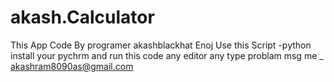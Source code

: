 # akash.Calculator
This  App Code By programer akashblackhat  Enoj Use this  Script -python 
install your pychrm 
and run this code
any editor any type problam msg me _ akashram8090as@gmail.com
